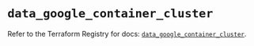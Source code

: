 # `data_google_container_cluster`

Refer to the Terraform Registry for docs: [`data_google_container_cluster`](https://registry.terraform.io/providers/hashicorp/google/5.43.1/docs/data-sources/container_cluster).
